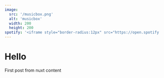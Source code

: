 ```yaml
---
image:
  src: '/musicbox.png'
  alt: 'musicbox'
  width: 200
  height: 200
spotify: '<iframe style="border-radius:12px" src="https://open.spotify.com/embed/playlist/006sLojE4LF9aHXxlxoqck?utm_source=generator" width="100%" height="152" frameBorder="0" allowfullscreen="" allow="autoplay; clipboard-write; encrypted-media; fullscreen; picture-in-picture" loading="lazy"></iframe>'
---
```


# Hello

First post from nuxt content
